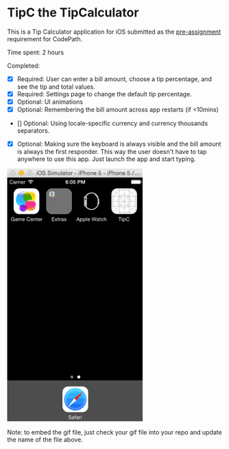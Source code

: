 # TipC the TipCalculator

This is a Tip Calculator application for iOS submitted as the [pre-assignment](https://gist.github.com/timothy1ee/7747214) requirement for CodePath.

Time spent: 2 hours

Completed:

* [x] Required: User can enter a bill amount, choose a tip percentage, and see the tip and total values.
* [x] Required: Settings page to change the default tip percentage.
* [x] Optional: UI animations
* [x] Optional: Remembering the bill amount across app restarts (if <10mins)
* [] Optional: Using locale-specific currency and currency thousands separators.
* [x] Optional: Making sure the keyboard is always visible and the bill amount is always the first responder. This way the user doesn't have to tap anywhere to use this app. Just launch the app and start typing.

![Video Walkthrough](TipCWalkthrough.gif)

Note: to embed the gif file, just check your gif file into your repo and update the name of the file above.
